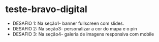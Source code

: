 # teste-bravo-digital

- DESAFIO 1: Na seção1- banner fullscreen com slides. 
- DESAFIO 2: Na seção3- personalizar a cor do mapa e o pin
- DESAFIO 3: Na seção4- galeria de imagens responsiva com mobile
